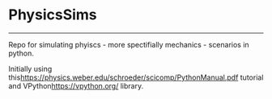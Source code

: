 # PhysicsSims
---
Repo for simulating phyiscs - more spectifially mechanics - scenarios in python.

Initially using this<https://physics.weber.edu/schroeder/scicomp/PythonManual.pdf> tutorial and VPython<https://vpython.org/> library.
